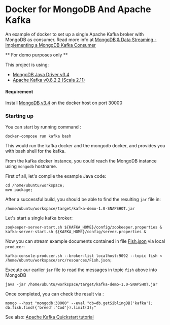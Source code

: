 # Docker for MongoDB And Apache Kafka
An example of docker to set up a single Apache Kafka broker with MongoDB as consumer. 
Read more info at [MongoDB & Data Streaming - Implementing a MongoDB Kafka Consumer](https://www.mongodb.com/blog/post/mongodb-and-data-streaming-implementing-a-mongodb-kafka-consumer)

** For demo purposes only ** 

This project is using: 

* [MongoDB Java Driver v3.4](http://mongodb.github.io/mongo-java-driver/3.4/)
* [Apache Kafka v0.8.2.2 (Scala 2.11)](https://www.apache.org/dyn/closer.cgi?path=/kafka/0.8.2.2/kafka_2.11-0.8.2.2.tgz)

#### Requirement

Install [MongoDB v3.4](https://www.mongodb.com/mongodb-3.4) on the docker host on port 30000

### Starting up

You can start by running command :

```
docker-compose run kafka bash
```

This would run the kafka docker and the mongodb docker, and provides you with bash shell for the kafka.

From the kafka docker instance, you could reach the MongoDB instance using `mongodb` hostname.

First of all, let's compile the example Java code: 

```
cd /home/ubuntu/workspace; 
mvn package; 
```

After a successful build, you should be able to find the resulting `jar` file in:

```
/home/ubuntu/workspace/target/kafka-demo-1.0-SNAPSHOT.jar
```


Let's start a single kafka broker:

```
zookeeper-server-start.sh ${KAFKA_HOME}/config/zookeeper.properties &
kafka-server-start.sh ${KAFKA_HOME}/config/server.properties &
```

Now you can stream example documents contained in file [Fish.json](kafka/workspace/src/resources/Fish.json) via local `producer`: 
```
kafka-console-producer.sh --broker-list localhost:9092 --topic fish < /home/ubuntu/workspace/src/resources/Fish.json;
```

Execute our earlier `jar` file to read the messages in topic `fish` above into MongoDB

```
java -jar /home/ubuntu/workspace/target/kafka-demo-1.0-SNAPSHOT.jar
```

Once completed, you can check the result via : 

```
mongo --host "mongodb:30000" --eval "db=db.getSiblingDB('kafka'); db.fish.find({'breed':'Cod'}).limit(3);"
```

See also: [Apache Kafka Quickstart tutorial](https://kafka.apache.org/quickstart)
